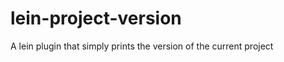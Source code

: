 lein-project-version
====================

A lein plugin that simply prints the version of the current project